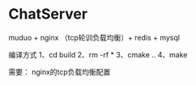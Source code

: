 # ChatServer
muduo + nginx （tcp轮训负载均衡）+ redis + mysql


编译方式 
1、cd build
2、rm -rf *
3、cmake ..
4、make

需要：
nginx的tcp负载均衡配置
